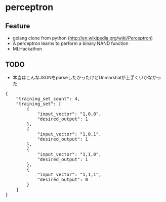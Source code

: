 perceptron
============

## Feature
- golang clone from python (http://en.wikipedia.org/wiki/Perceptron)
- A perceptron learns to perform a binary NAND function
- MLHackathon 

## TODO
- 本当はこんなJSONをparseしたかったけどUnmarshalが上手くいかなかった

<pre>
{
    "training_set_count": 4,
    "training_set": [
        {
            "input_vector": "1,0,0",
            "desired_output": 1
        },
        {
            "input_vector": "1,0,1",
            "desired_output": 1
        },
        {
            "input_vector": "1,1,0",
            "desired_output": 1
        },
        {
            "input_vector": "1,1,1",
            "desired_output": 0
        }
    ]
}
</pre>